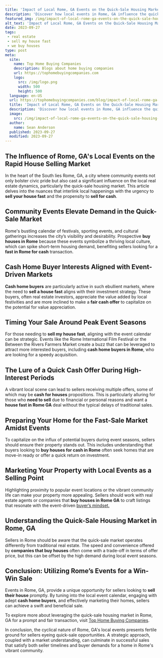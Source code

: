 ```yaml
---
title: 'Impact of Local Rome, GA Events on the Quick-Sale Housing Market'
description: 'Discover how local events in Rome, GA influence the quick-sale housing market. Explore the impact of these events and satisfy your curiosity.'
featured_img: /img/impact-of-local-rome-ga-events-on-the-quick-sale-housing-market.webp
alt_text: 'Impact of Local Rome, GA Events on the Quick-Sale Housing Market'
date: 2023-09-27
tags:
 - real estate
 - sell my house fast
 - we buy houses
type: post
meta:
  site:
    name: Top Home Buying Companies
    description: Blogs about home buying companies
    url: https://tophomebuyingcompanies.com
    logo:
      src: /img/logo.png
      width: 500
      height: 500
  language: en-US
  url: https://tophomebuyingcompanies.com/blog/impact-of-local-rome-ga-events-on-the-quick-sale-housing-market
  title: 'Impact of Local Rome, GA Events on the Quick-Sale Housing Market'
  description: 'Discover how local events in Rome, GA influence the quick-sale housing market. Explore the impact of these events and satisfy your curiosity.'
  image:
    src: /img/impact-of-local-rome-ga-events-on-the-quick-sale-housing-market.webp
  author:
    name: Sean Anderson
  published: 2023-09-27
  modified: 2023-09-27
---
```



## The Influence of Rome, GA's Local Events on the Rapid House Selling Market

In the heart of the South lies Rome, GA, a city where community events not only bolster civic pride but also cast a significant influence on the local real estate dynamics, particularly the quick-sale housing market. This article delves into the nuances that interlink local happenings with the urgency to **sell your house fast** and the propensity to **sell for cash**.

## Community Events Elevate Demand in the Quick-Sale Market

Rome's bustling calendar of festivals, sporting events, and cultural gatherings increases the city’s visibility and desirability. Prospective **buy houses in Rome** because these events symbolize a thriving local culture, which can spike short-term housing demand, benefiting sellers looking for a **fast in Rome for cash** transaction.

## Cash Home Buyer Interests Aligned with Event-Driven Markets

**Cash home buyers** are particularly active in such ebullient markets, where the need to **sell a house fast** aligns with their investment strategy. These buyers, often real estate investors, appreciate the value added by local festivities and are more inclined to make a **fair cash offer** to capitalize on the potential for value appreciation.

## Timing Your Sale Around Peak Event Seasons

For those needing to **sell my house fast**, aligning with the event calendar can be strategic. Events like the Rome International Film Festival or the Between the Rivers Farmers Market create a buzz that can be leveraged to attract more interested buyers, including **cash home buyers in Rome**, who are looking for a speedy acquisition.

## The Lure of a Quick Cash Offer During High-Interest Periods

A vibrant local scene can lead to sellers receiving multiple offers, some of which may be **cash for houses** propositions. This is particularly alluring for those who **need to sell** due to financial or personal reasons and want a **house fast in Rome GA** deal without the typical delays of traditional sales.

## Preparing Your Home for the Fast-Sale Market Amidst Events

To capitalize on the influx of potential buyers during event seasons, sellers should ensure their property stands out. This includes understanding that buyers looking to **buy houses for cash in Rome** often seek homes that are move-in ready or offer a quick return on investment.

## Marketing Your Property with Local Events as a Selling Point

Highlighting proximity to popular event locations or the vibrant community life can make your property more appealing. Sellers should work with real estate agents or companies that **buy houses in Rome GA** to craft listings that resonate with the event-driven [buyer’s   mindset.](https://tophomebuyingcompanies.com/blog/the-art-of-negotiation-selling-your-rome-ga-home-to-investors)

## Understanding the Quick-Sale Housing Market in Rome, GA

Sellers in Rome should be aware that the quick-sale market operates differently from traditional real estate. The speed and convenience offered by **companies that buy houses** often come with a trade-off in terms of offer price, but this can be offset by the high demand during local event seasons.

## Conclusion: Utilizing Rome’s Events for a Win-Win Sale

Events in Rome, GA, provide a unique opportunity for sellers looking to **sell their house** promptly. By tuning into the local event calendar, engaging with adept **cash home buyers**, and effectively marketing their homes, sellers can achieve a swift and beneficial sale.

To explore more about leveraging the quick-sale housing market in Rome, GA for a prompt and fair transaction, visit [Top Home Buying Companies](https://tophomebuyingcompanies.com/blog/we-buy-houses-in-rome-ga-quick-cash-offers-for-your-property).

In conclusion, the cyclical nature of Rome, GA's local events presents fertile ground for sellers eyeing quick-sale opportunities. A strategic approach, coupled with a market understanding, can culminate in successful sales that satisfy both seller timelines and buyer demands for a home in Rome's vibrant community.